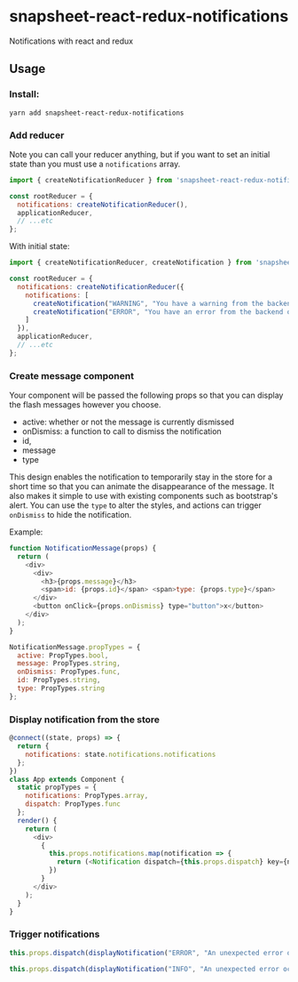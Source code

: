 # snapsheet-react-redux-notifications

Notifications with react and redux

## Usage

### Install:
```shell
yarn add snapsheet-react-redux-notifications
```

### Add reducer

Note you can call your reducer anything, but if you want to set an initial state than you must use a `notifications` array.

```javascript
import { createNotificationReducer } from 'snapsheet-react-redux-notifications';

const rootReducer = {
  notifications: createNotificationReducer(),
  applicationReducer,
  // ...etc
};
```

With initial state:
```javascript
import { createNotificationReducer, createNotification } from 'snapsheet-react-redux-notifications';

const rootReducer = {
  notifications: createNotificationReducer({
    notifications: [
      createNotification("WARNING", "You have a warning from the backend on page load!"),
      createNotification("ERROR", "You have an error from the backend on page load!", 5000) // 5 second delay
    ]
  }),
  applicationReducer,
  // ...etc
};
```

### Create message component
Your component will be passed the following props so that you can display the flash messages however you choose.

-  active: whether or not the message is currently dismissed
-  onDismiss: a function to call to dismiss the notification
-  id,
-  message
-  type

This design enables the notification to temporarily stay in the store for a short time so that you can animate the disappearance of the message. It also makes it simple to use with existing components such as bootstrap's alert. You can use the `type` to alter the styles, and actions can trigger `onDismiss` to hide the notification.

Example:
```javascript
function NotificationMessage(props) {
  return (
    <div>
      <div>
        <h3>{props.message}</h3>
        <span>id: {props.id}</span> <span>type: {props.type}</span>
      </div>
      <button onClick={props.onDismiss} type="button">x</button>
    </div>
  );
}

NotificationMessage.propTypes = {
  active: PropTypes.bool,
  message: PropTypes.string,
  onDismiss: PropTypes.func,
  id: PropTypes.string,
  type: PropTypes.string
};
```

### Display notification from the store
```javascript
@connect((state, props) => {
  return {
    notifications: state.notifications.notifications
  };
})
class App extends Component {
  static propTypes = {
    notifications: PropTypes.array,
    dispatch: PropTypes.func
  };
  render() {
    return (
      <div>
        {
          this.props.notifications.map(notification => {
            return (<Notification dispatch={this.props.dispatch} key={notification.id} notification={notification} MessageComponent={NotificationMessage}/>);
          })
        }
      </div>
    );
  }
}
```

### Trigger notifications
```javascript
this.props.dispatch(displayNotification("ERROR", "An unexpected error occurred!"));

this.props.dispatch(displayNotification("INFO", "An unexpected error occurred!", 10000));
```
